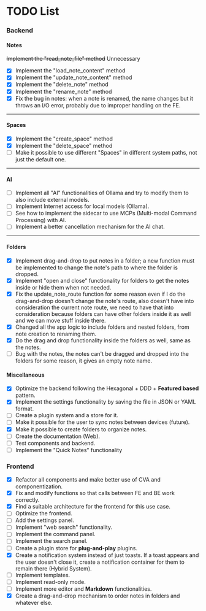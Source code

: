 # TODO List

### Backend

#### Notes
~~Implement the "read_note_file" method~~ Unnecessary
- [x] Implement the "load_note_content" method
- [x] Implement the "update_note_content" method
- [x] Implement the "delete_note" method
- [x] Implement the "rename_note" method
- [x] Fix the bug in notes: when a note is renamed, the name changes but it throws an I/O error, probably due to improper handling on the FE.

---

#### Spaces
- [x] Implement the "create_space" method
- [x] Implement the "delete_space" method
- [ ] Make it possible to use different "Spaces" in different system paths, not just the default one.

---

#### AI
- [ ] Implement all "AI" functionalities of Ollama and try to modify them to also include external models.
- [ ] Implement Internet access for local models (Ollama).
- [ ] See how to implement the sidecar to use MCPs (Multi-modal Command Processing) with AI.
- [ ] Implement a better cancellation mechanism for the AI chat.

---

#### Folders
- [x] Implement drag-and-drop to put notes in a folder; a new function must be implemented to change the note's path to where the folder is dropped.
- [x] Implement "open and close" functionality for folders to get the notes inside or hide them when not needed.
- [x] Fix the update_note_route function for some reason even if I do the drag-and-drop doesn't change the note's route, also doesn't have into consideration the current note route, we need to have that into consideration because folders can have other folders inside it as well and we can move stuff inside there.
- [x] Changed all the app logic to include folders and nested folders, from note creation to renaming them.
- [x] Do the drag and drop functionality inside the folders as well, same as the notes.
- [ ] Bug with the notes, the notes can't be dragged and dropped into the folders for some reason, it gives an empty note name.

#### Miscellaneous
- [x] Optimize the backend following the Hexagonal + DDD + **Featured based** pattern.
- [x] Implement the settings functionality by saving the file in JSON or YAML format.
- [ ] Create a plugin system and a store for it.
- [ ] Make it possible for the user to sync notes between devices (future).
- [x] Make it possible to create folders to organize notes.
- [ ] Create the documentation (Web).
- [ ] Test components and backend.
- [ ] Implement the "Quick Notes" functionality

### Frontend

- [x] Refactor all components and make better use of CVA and componentization.
- [x] Fix and modify functions so that calls between FE and BE work correctly.
- [x] Find a suitable architecture for the frontend for this use case.
- [ ] Optimize the frontend.
- [ ] Add the settings panel.
- [ ] Implement "web search" functionality.
- [ ] Implement the command panel.
- [ ] Implement the search panel.
- [ ] Create a plugin store for **plug-and-play** plugins.
- [x] Create a notification system instead of just toasts. If a toast appears and the user doesn't close it, create a notification container for them to remain there (Hybrid System).
- [ ] Implement templates.
- [ ] Implement read-only mode.
- [ ] Implement more editor and **Markdown** functionalities.
- [x] Create a drag-and-drop mechanism to order notes in folders and whatever else.